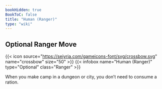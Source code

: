 ```yaml
---
bookHidden: true
BookToC: false
title: "Human (Ranger)"
type: "wiki"
---
```

## Optional Ranger Move
{{< icon source="https://seiyria.com/gameicons-font/svg/crossbow.svg" name="crossbow" size="50" >}}
{{< infobox name="Human (Ranger)" type="Optional" class="Ranger" >}}

When you make camp in a dungeon or city, you don’t need to consume a ration.